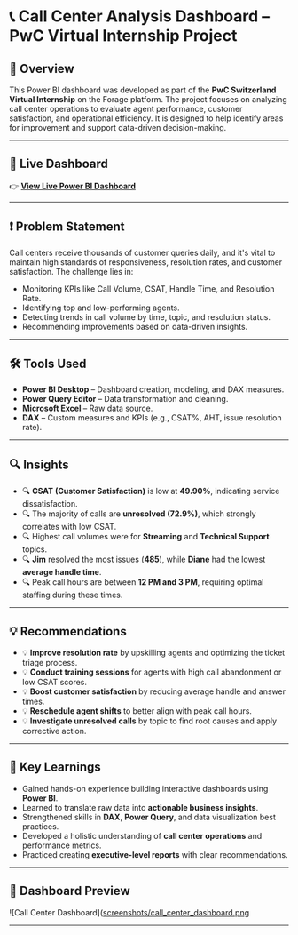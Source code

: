 # 📞 Call Center Analysis Dashboard – PwC Virtual Internship Project

## 📝 Overview

This Power BI dashboard was developed as part of the **PwC Switzerland Virtual Internship** on the Forage platform. The project focuses on analyzing call center operations to evaluate agent performance, customer satisfaction, and operational efficiency. It is designed to help identify areas for improvement and support data-driven decision-making.

---

## 🔗 Live Dashboard

👉 **[View Live Power BI Dashboard](https://app.powerbi.com/view?r=eyJrIjoiZDRkYTc1NGMtY2ViNS00YjIxLTkyYjYtM2U1MmEyN2ViYmM5IiwidCI6IjRmYzg3Zjg4LTAxMzctNDQyNC04MmI1LTIzYzRmMTVmMzllYyJ9)**  

---

## ❗ Problem Statement

Call centers receive thousands of customer queries daily, and it's vital to maintain high standards of responsiveness, resolution rates, and customer satisfaction. The challenge lies in:

- Monitoring KPIs like Call Volume, CSAT, Handle Time, and Resolution Rate.
- Identifying top and low-performing agents.
- Detecting trends in call volume by time, topic, and resolution status.
- Recommending improvements based on data-driven insights.

---

## 🛠 Tools Used

- **Power BI Desktop** – Dashboard creation, modeling, and DAX measures.
- **Power Query Editor** – Data transformation and cleaning.
- **Microsoft Excel** – Raw data source.
- **DAX** – Custom measures and KPIs (e.g., CSAT%, AHT, issue resolution rate).

---

## 🔍 Insights

- 🔍 **CSAT (Customer Satisfaction)** is low at **49.90%**, indicating service dissatisfaction.
- 🔍 The majority of calls are **unresolved (72.9%)**, which strongly correlates with low CSAT.
- 🔍 Highest call volumes were for **Streaming** and **Technical Support** topics.
- 🔍 **Jim** resolved the most issues (**485**), while **Diane** had the lowest **average handle time**.
- 🔍 Peak call hours are between **12 PM and 3 PM**, requiring optimal staffing during these times.

---

## 💡 Recommendations

- 💡 **Improve resolution rate** by upskilling agents and optimizing the ticket triage process.
- 💡 **Conduct training sessions** for agents with high call abandonment or low CSAT scores.
- 💡 **Boost customer satisfaction** by reducing average handle and answer times.
- 💡 **Reschedule agent shifts** to better align with peak call hours.
- 💡 **Investigate unresolved calls** by topic to find root causes and apply corrective action.

---

## 🧠 Key Learnings

- Gained hands-on experience building interactive dashboards using **Power BI**.
- Learned to translate raw data into **actionable business insights**.
- Strengthened skills in **DAX**, **Power Query**, and data visualization best practices.
- Developed a holistic understanding of **call center operations** and performance metrics.
- Practiced creating **executive-level reports** with clear recommendations.

---

## 📸 Dashboard Preview

![Call Center Dashboard]([screenshots/call_center_dashboard.png](https://github.com/anusreemv/Call-Center-Analysis-Dashboard-PwC-Virtual-Internship-Project-using-Power-BI/blob/main/call_center_analysis_dashboard.png)

---

